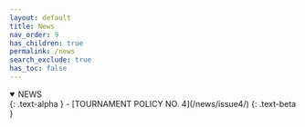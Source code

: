 ```yaml
---
layout: default
title: News
nav_order: 9
has_children: true
permalink: /news
search_exclude: true
has_toc: false
---
```


<details open markdown="block">
  <summary>
   NEWS
  </summary>
  {: .text-alpha }
 - [TOURNAMENT POLICY NO. 4](/news/issue4/)
 {: .text-beta }
</details>
